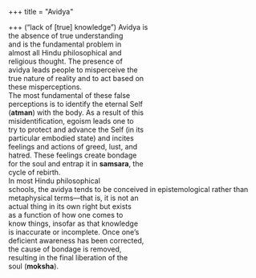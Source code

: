+++
title = "Avidya"

+++
(“lack of [true] knowledge”) Avidya is  
the absence of true understanding  
and is the fundamental problem in  
almost all Hindu philosophical and  
religious thought. The presence of  
avidya leads people to misperceive the  
true nature of reality and to act based on  
these misperceptions.  
The most fundamental of these false  
perceptions is to identify the eternal Self  
(**atman**) with the body. As a result of this  
misidentification, egoism leads one to  
try to protect and advance the Self (in its  
particular embodied state) and incites  
feelings and actions of greed, lust, and  
hatred. These feelings create bondage  
for the soul and entrap it in **samsara**, the  
cycle of rebirth.  
In most Hindu philosophical  
schools, the avidya tends to be conceived in epistemological rather than  
metaphysical terms—that is, it is not an  
actual thing in its own right but exists  
as a function of how one comes to  
know things, insofar as that knowledge  
is inaccurate or incomplete. Once one’s  
deficient awareness has been corrected,  
the cause of bondage is removed,  
resulting in the final liberation of the  
soul (**moksha**).